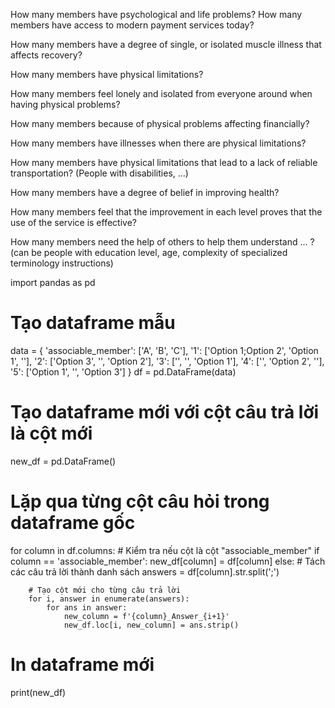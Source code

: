 How many members have psychological and life problems?
How many members have access to modern payment services today?

How many members have a degree of single, or isolated muscle illness that affects recovery?

How many members have physical limitations?

How many members feel lonely and isolated from everyone around when having physical problems?

How many members because of physical problems affecting financially?

How many members have illnesses when there are physical limitations?

How many members have physical limitations that lead to a lack of reliable transportation? (People with disabilities, ...)

How many members have a degree of belief in improving health?

How many members feel that the improvement in each level proves that the use of the service is effective?

How many members need the help of others to help them understand ... ? (can be people with education level, age, complexity of specialized terminology instructions)


import pandas as pd

# Tạo dataframe mẫu
data = {
    'associable_member': ['A', 'B', 'C'],
    '1': ['Option 1;Option 2', 'Option 1', ''],
    '2': ['Option 3', '', 'Option 2'],
    '3': ['', '', 'Option 1'],
    '4': ['', 'Option 2', ''],
    '5': ['Option 1', '', 'Option 3']
}
df = pd.DataFrame(data)

# Tạo dataframe mới với cột câu trả lời là cột mới
new_df = pd.DataFrame()

# Lặp qua từng cột câu hỏi trong dataframe gốc
for column in df.columns:
    # Kiểm tra nếu cột là cột "associable_member"
    if column == 'associable_member':
        new_df[column] = df[column]
    else:
        # Tách các câu trả lời thành danh sách
        answers = df[column].str.split(';')
        
        # Tạo cột mới cho từng câu trả lời
        for i, answer in enumerate(answers):
            for ans in answer:
                new_column = f'{column}_Answer_{i+1}'
                new_df.loc[i, new_column] = ans.strip()

# In dataframe mới
print(new_df)

